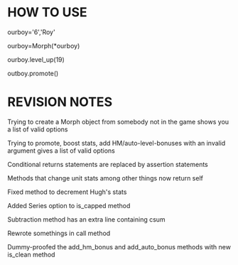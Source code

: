 HOW TO USE
===
ourboy='6','Roy'


ourboy=Morph(\*ourboy)

ourboy.level_up(19)

outboy.promote()

REVISION NOTES
===
Trying to create a Morph object from somebody not in the game shows you a list of valid options

Trying to promote, boost stats, add HM/auto-level-bonuses with an invalid argument gives a list of valid options

Conditional returns statements are replaced by assertion statements

Methods that change unit stats among other things now return self

Fixed method to decrement Hugh's stats

Added Series option to is_capped method

Subtraction method has an extra line containing csum

Rewrote somethings in call method

Dummy-proofed the add_hm_bonus and add_auto_bonus methods with new is_clean method
